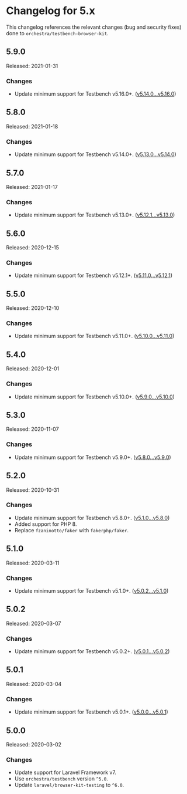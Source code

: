 # Changelog for 5.x

This changelog references the relevant changes (bug and security fixes) done to `orchestra/testbench-browser-kit`.

## 5.9.0

Released: 2021-01-31

### Changes

* Update minimum support for Testbench v5.16.0+. ([v5.14.0...v5.16.0](https://github.com/orchestral/testbench/compare/v5.14.0...v5.16.0))

## 5.8.0

Released: 2021-01-18

### Changes

* Update minimum support for Testbench v5.14.0+. ([v5.13.0...v5.14.0](https://github.com/orchestral/testbench/compare/v5.13.0...v5.14.0))

## 5.7.0

Released: 2021-01-17

### Changes

* Update minimum support for Testbench v5.13.0+. ([v5.12.1...v5.13.0](https://github.com/orchestral/testbench/compare/v5.12.1...v5.13.0))

## 5.6.0

Released: 2020-12-15

### Changes

* Update minimum support for Testbench v5.12.1+. ([v5.11.0...v5.12.1](https://github.com/orchestral/testbench/compare/v5.11.0...v5.12.1))

## 5.5.0

Released: 2020-12-10

### Changes

* Update minimum support for Testbench v5.11.0+. ([v5.10.0...v5.11.0](https://github.com/orchestral/testbench/compare/v5.10.0...v5.11.0))

## 5.4.0

Released: 2020-12-01

### Changes

* Update minimum support for Testbench v5.10.0+. ([v5.9.0...v5.10.0](https://github.com/orchestral/testbench/compare/v5.9.0...v5.10.0))

## 5.3.0

Released: 2020-11-07

### Changes

* Update minimum support for Testbench v5.9.0+. ([v5.8.0...v5.9.0](https://github.com/orchestral/testbench/compare/v5.8.0...v5.9.0))

## 5.2.0

Released: 2020-10-31

### Changes

* Update minimum support for Testbench v5.8.0+. ([v5.1.0...v5.8.0](https://github.com/orchestral/testbench/compare/v5.1.0...v5.8.0))
* Added support for PHP 8.
* Replace `fzaninotto/faker` with `fakerphp/faker`.

## 5.1.0

Released: 2020-03-11

### Changes

* Update minimum support for Testbench v5.1.0+. ([v5.0.2...v5.1.0](https://github.com/orchestral/testbench/compare/v5.0.2...v5.1.0))

## 5.0.2

Released: 2020-03-07

### Changes

* Update minimum support for Testbench v5.0.2+. ([v5.0.1...v5.0.2](https://github.com/orchestral/testbench/compare/v5.0.1...v5.0.2))

## 5.0.1

Released: 2020-03-04

### Changes

* Update minimum support for Testbench v5.0.1+. ([v5.0.0...v5.0.1](https://github.com/orchestral/testbench/compare/v5.0.0...v5.0.1))

## 5.0.0

Released: 2020-03-02

### Changes

* Update support for Laravel Framework v7.
* Use `orchestra/testbench` version `^5.0`.
* Update `laravel/browser-kit-testing` to `^6.0`.
